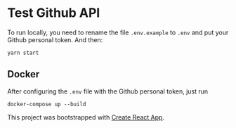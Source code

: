 # Test Github API

To run locally, you need to rename the file `.env.example` to `.env` and put your Github personal token. 
And then: 

`yarn start`


 ## Docker

After configuring the `.env` file with the Github personal token, just run

`docker-compose up --build`


This project was bootstrapped with [Create React App](https://github.com/facebook/create-react-app).
